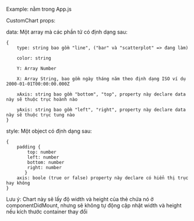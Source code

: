 Example: nằm trong App.js

CustomChart props:

data: Một array mà các phần tử có định dạng sau:

    {
        type: string bao gồm "line", ("bar" và "scatterplot" => đang làm)
    
        color: string
    
        Y: Array Number
    
        X: Array String, bao gồm ngày tháng năm theo định dạng ISO ví dụ 2000-01-01T00:00:00.000Z
    
        xAxis: string bao gồm "bottom", "top", property này declare data này sẽ thuộc trục hoành nào
    
        yAxis: string bao gồm "left", "right", property này declare data này sẽ thuộc trục tung nào
    }
    

style: Một object có định dạng sau:    

    {
        padding {
            top: number
            left: number
            bottom: number
            right: number
           }
        axis: boole (true or false) property này declare có hiển thị trục hay không
    }
Lưu ý: Chart này sẽ lấy độ width và height của thẻ chứa nó ở componentDidMount, nhưng sẽ không tự động cập nhật width và height nếu kích thước container thay đổi
